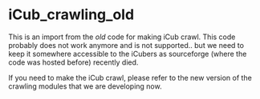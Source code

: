 # iCub_crawling_old

This is an import from the *old* code for making iCub crawl. This code probably does not work anymore and is not supported.. but we need to keep it somewhere accessible to the iCubers as sourceforge (where the code was hosted before) recently died. 

If you need to make the iCub crawl, please refer to the new version of the crawling modules that we are developing now.
